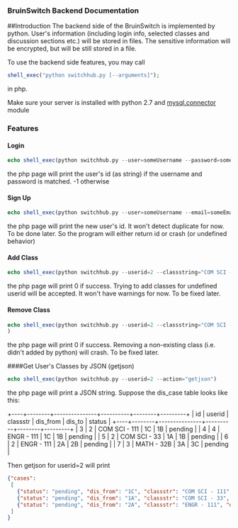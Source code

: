 ### BruinSwitch Backend Documentation

##Introduction
The backend side of the BruinSwitch is implemented by python. User's information (including login info, selected classes and discussion sections etc.) will be stored in files. The sensitive information will be encrypted, but will be still stored in a file. 

To use the backend side features, you may call

```php
shell_exec("python switchhub.py [--arguments]");
```

in php.

Make sure your server is installed with python 2.7 and [mysql.connector](https://dev.mysql.com/downloads/connector/python/) module



### Features

#### Login

```php
echo shell_exec(python switchhub.py --user=someUsername --password=somePassword --action=loginuser)
```

the php page will print the user's id (as string) if the username and password is matched. -1 otherwise



  #### Sign Up

```php
echo shell_exec(python switchhub.py --user=someUsername --email=someEmail@email.com --password=somePassword --cellphone=123456 --action=createuser)
```

the php page will print the new user's id. It won't detect duplicate for now. To be done later. So the program will either return id or crash (or undefined behavior)



#### Add Class

```php
echo shell_exec(python switchhub.py --userid=2 --classstring="COM SCI - 33" --sectionfrom="1A" --sectionto="1B" --action=addclass)

```

the php page will print 0 if success. Trying to add classes for undefined userid will be accepted. It won't have warnings for now. To be fixed later.



#### Remove Class

```php
echo shell_exec(python switchhub.py --userid=2 --classstring="COM SCI - 33" --action="removeclass"
)
```

the php page will print 0 if success. Removing a non-existing class (i.e. didn't added by python) will crash. To be fixed later.

####Get User's Classes by JSON (getjson)

```php
echo shell_exec(python switchhub.py --userid=2 --action="getjson")
```

the php page will print a JSON string. Suppose the dis_case table looks like this:

+----+--------+---------------+----------+--------+---------+
| id 	| userid 	| classstr     | dis_from | dis_to | status  |
+----+--------+---------------+----------+--------+---------+
|  3 |      2 | COM SCI - 111 | 1C       | 1B     | pending |
|  4 |      4 | ENGR - 111      | 1C       | 1B     | pending |
|  5 |      2 | COM SCI - 33  	| 1A       | 1B     | pending |
|  6 |      2 | ENGR - 111    	| 2A       | 2B     | pending |
|  7 |      3 | MATH - 32B      | 3A       | 3C     | pending |



Then getjson for userid=2 will print

```json
{"cases":
 [
   {"status": "pending", "dis_from": "1C", "classstr": "COM SCI - 111", "dis_to": "1B"},
   {"status": "pending", "dis_from": "1A", "classstr": "COM SCI - 33", "dis_to": "1B"},
   {"status": "pending", "dis_from": "2A", "classstr": "ENGR - 111", "dis_to": "2B"}
 ]
}
```

